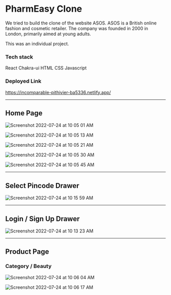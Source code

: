 <h1>PharmEasy Clone</h1>

<p>We tried to build the clone of the website ASOS. ASOS is a British online fashion and cosmetic retailer. The company was founded in 2000 in London, primarily aimed at young adults.</p>

<p>This was an individual project.</p>

<h3>Tech stack</h3>
React
Chakra-ui
HTML
CSS
Javascript

<h3>Deployed Link</h3>
<a href="https://incomparable-pithivier-ba5336.netlify.app/">https://incomparable-pithivier-ba5336.netlify.app/</a>


<hr/>

<h2>Home Page</h2>

![Screenshot 2022-07-24 at 10 05 01 AM](https://user-images.githubusercontent.com/101565990/180632411-6419626e-b5ed-4e12-b239-96b5b0c96a72.png)

![Screenshot 2022-07-24 at 10 05 13 AM](https://user-images.githubusercontent.com/101565990/180632416-6cb63e26-d597-4ebb-b1fc-c91aed45d0a6.png)

![Screenshot 2022-07-24 at 10 05 21 AM](https://user-images.githubusercontent.com/101565990/180632417-4e5cfdb5-bb78-4ac9-a5e4-5fe80376ac4c.png)

![Screenshot 2022-07-24 at 10 05 30 AM](https://user-images.githubusercontent.com/101565990/180632421-892fc24e-5537-49c2-a4c0-a8d422aac6c4.png)

![Screenshot 2022-07-24 at 10 05 45 AM](https://user-images.githubusercontent.com/101565990/180632425-11f06cad-e9ec-4604-91d6-da944dc73cbe.png)

<hr/>

<h2>Select Pincode Drawer</h2>

![Screenshot 2022-07-24 at 10 15 59 AM](https://user-images.githubusercontent.com/101565990/180632589-d21b9365-6a55-4835-ab26-bde33c2170c4.png)

<hr/>

<h2>Login / Sign Up Drawer</h2>

![Screenshot 2022-07-24 at 10 13 23 AM](https://user-images.githubusercontent.com/101565990/180632529-98632165-c8ea-41ca-bdf8-84650617b2dc.png)

<hr/>

<h2>Product Page</h2>

<h3>Category / Beauty</h3>

![Screenshot 2022-07-24 at 10 06 04 AM](https://user-images.githubusercontent.com/101565990/180632427-cc2aee41-fe31-4fff-a343-02086c3d8de5.png)

![Screenshot 2022-07-24 at 10 06 17 AM](https://user-images.githubusercontent.com/101565990/180632430-5cf72a40-4657-4384-be17-af6cf7fc8697.png)
